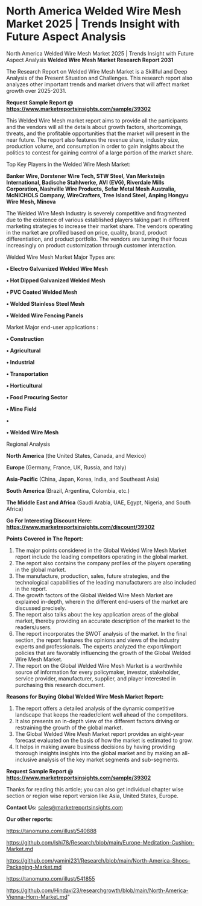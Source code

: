 # North America Welded Wire Mesh Market 2025 | Trends Insight with Future Aspect Analysis
North America Welded Wire Mesh Market 2025 | Trends Insight with Future Aspect Analysis
<strong>Welded Wire Mesh Market Research Report 2031</strong>

The Research Report on Welded Wire Mesh Market is a Skillful and Deep Analysis of the Present Situation and Challenges. This research report also analyzes other important trends and market drivers that will affect market growth over 2025-2031.

<strong>Request Sample Report @ <a href=https://www.marketreportsinsights.com/sample/39302>https://www.marketreportsinsights.com/sample/39302</a></strong>

This Welded Wire Mesh market report aims to provide all the participants and the vendors will all the details about growth factors, shortcomings, threats, and the profitable opportunities that the market will present in the near future. The report also features the revenue share, industry size, production volume, and consumption in order to gain insights about the politics to contest for gaining control of a large portion of the market share.

Top Key Players in the Welded Wire Mesh Market:

<strong>Banker Wire, Dorstener Wire Tech, STW Steel, Van Merksteijn International, Badische Stahlwerke, AVI (EVG), Riverdale Mills Corporation, Nashville Wire Products, Sefar Metal Mesh Australia, McNICHOLS Company, WireCrafters, Tree Island Steel, Anping Hongyu Wire Mesh, Minova</strong>

The Welded Wire Mesh Industry is severely competitive and fragmented due to the existence of various established players taking part in different marketing strategies to increase their market share. The vendors operating in the market are profiled based on price, quality, brand, product differentiation, and product portfolio. The vendors are turning their focus increasingly on product customization through customer interaction.

Welded Wire Mesh Market Major Types are:

<strong>•  Electro Galvanized Welded Wire Mesh

•  Hot Dipped Galvanized Welded Mesh

•  PVC Coated Welded Mesh

•  Welded Stainless Steel Mesh

•  Welded Wire Fencing Panels</strong>

Market Major end-user applications :

<strong>•  Construction

•  Agricultural

•  Industrial

•  Transportation

•  Horticultural

•  Food Procuring Sector

•  Mine Field

•  

•  Welded Wire Mesh</strong>

Regional Analysis

</u><strong><b>North America</b></strong> (the United States, Canada, and Mexico)

<strong><b>Europe </b></strong>(Germany, France, UK, Russia, and Italy)

<strong><b>Asia-Pacific</b></strong> (China, Japan, Korea, India, and Southeast Asia)

<strong><b>South America</b></strong> (Brazil, Argentina, Colombia, etc.)

<strong><b>The Middle East and Africa</b></strong> (Saudi Arabia, UAE, Egypt, Nigeria, and South Africa)

<strong>Go For Interesting Discount Here: <a href=https://www.marketreportsinsights.com/discount/39302>https://www.marketreportsinsights.com/discount/39302</a></strong>

<strong>Points Covered in The Report:</strong>
<ol>
  <li>The major points considered in the Global Welded Wire Mesh Market report include the leading competitors operating in the global market.</li>
  <li>The report also contains the company profiles of the players operating in the global market.</li>
  <li>The manufacture, production, sales, future strategies, and the technological capabilities of the leading manufacturers are also included in the report.</li>
  <li>The growth factors of the Global Welded Wire Mesh Market are explained in-depth, wherein the different end-users of the market are discussed precisely.</li>
  <li>The report also talks about the key application areas of the global market, thereby providing an accurate description of the market to the readers/users.</li>
  <li>The report incorporates the SWOT analysis of the market. In the final section, the report features the opinions and views of the industry experts and professionals. The experts analyzed the export/import policies that are favorably influencing the growth of the Global Welded Wire Mesh Market.</li>
  <li>The report on the Global Welded Wire Mesh Market is a worthwhile source of information for every policymaker, investor, stakeholder, service provider, manufacturer, supplier, and player interested in purchasing this research document.</li>
</ol>
<strong>Reasons for Buying Global Welded Wire Mesh Market Report:</strong>

<ol>
  <li>The report offers a detailed analysis of the dynamic competitive landscape that keeps the reader/client well ahead of the competitors.</li>
  <li>It also presents an in-depth view of the different factors driving or restraining the growth of the global market.</li>
  <li>The Global Welded Wire Mesh Market report provides an eight-year forecast evaluated on the basis of how the market is estimated to grow.</li>
  <li>It helps in making aware business decisions by having providing thorough insights insights into the global market and by making an all-inclusive analysis of the key market segments and sub-segments.</li>
</ol>
<strong>Request Sample Report @ <a href=https://www.marketreportsinsights.com/sample/39302>https://www.marketreportsinsights.com/sample/39302</a></strong>


Thanks for reading this article; you can also get individual chapter wise section or region wise report version like Asia, United States, Europe.

<strong>Contact Us:</strong>
sales@marketreportsinsights.com

<strong>Our other reports:</strong>

<a href=https://tanomuno.com/illust/540888>https://tanomuno.com/illust/540888</a>

<a href=https://github.com/Ishi78/Research/blob/main/Europe-Meditation-Cushion-Market.md>https://github.com/Ishi78/Research/blob/main/Europe-Meditation-Cushion-Market.md</a>

<a href=https://github.com/yamini231/Research/blob/main/North-America-Shoes-Packaging-Market.md>https://github.com/yamini231/Research/blob/main/North-America-Shoes-Packaging-Market.md</a>

<a href=https://tanomuno.com/illust/541855>https://tanomuno.com/illust/541855</a>

<a href=https://github.com/Hindavi23/researchgrowth/blob/main/North-America-Vienna-Horn-Market.md>https://github.com/Hindavi23/researchgrowth/blob/main/North-America-Vienna-Horn-Market.md</a>"
